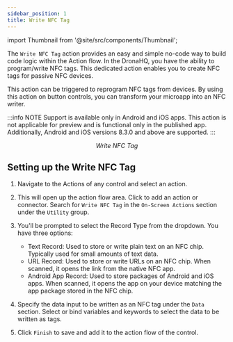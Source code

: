 ```yaml
---
sidebar_position: 1
title: Write NFC Tag
---
```


import Thumbnail from '@site/src/components/Thumbnail';

The `Write NFC Tag` action provides an easy and simple no-code way to build code logic within the Action flow. In the DronaHQ, you have the ability to program/write NFC tags. This dedicated action enables you to create NFC tags for passive NFC devices.

This action can be triggered to reprogram NFC tags from devices. By using this action on button controls, you can transform your microapp into an NFC writer.

:::info NOTE
Support is available only in Android and iOS apps. This action is not applicable for preview and is functional only in the published app. Additionally, Android and iOS versions 8.3.0 and above are supported.
:::

<figure>
<Thumbnail src="/img/reference/actionflow-blocks/write-nfc-tag/nfc.png" alt="Write NFC Tag" />
<figcaption align='center'><i>Write NFC Tag</i></figcaption>
</figure>


## Setting up the Write NFC Tag

1. Navigate to the Actions of any control and select an action.

2. This will open up the action flow area. Click to add an action or connector. Search for `Write NFC Tag` in the `On-Screen Actions` section under the `Utility` group.

3. You'll be prompted to select the Record Type from the dropdown. You have three options:

   - Text Record: Used to store or write plain text on an NFC chip. Typically used for small amounts of text data.
   - URL Record: Used to store or write URLs on an NFC chip. When scanned, it opens the link from the native NFC app.
   - Android App Record: Used to store packages of Android and iOS apps. When scanned, it opens the app on your device matching the app package stored in the NFC chip.

4. Specify the data input to be written as an NFC tag under the `Data` section. Select or bind variables and keywords to select the data to be written as tags.

5. Click `Finish` to save and add it to the action flow of the control.

